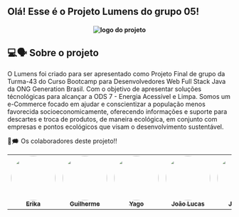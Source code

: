 ## Olá! Esse é o Projeto Lumens do grupo 05!

<h4 align="center">
<img align="center" alt="logo do projeto" src="https://media.discordapp.net/attachments/912136460294041681/932679854153953360/unknown.png"> 

## 💻🗣️ Sobre o projeto
O Lumens foi criado para ser apresentado como Projeto Final de grupo da Turma-43 do Curso Bootcamp para Desenvolvedores Web Full Stack Java da ONG Generation Brasil. Com o objetivo de apresentar soluções técnológicas para alcançar a ODS 7 - Energia Acessível e Limpa.
Somos um e-Commerce focado em ajudar e conscientizar a população menos favorecida socioeconomicamente, oferecendo informações e suporte para descartes e troca de produtos, de maneira ecológica, em conjunto com empresas e pontos ecológicos que visam  o desenvolvimento sustentável. 


👤🗯 Os colaboradores deste projeto!!
<table>
<tr>
 <td align="center"><a href="https://github.com/esyamamoto"><img style="border-radius: 50%;" src="https://cdn.discordapp.com/attachments/912136460294041681/932660487395631154/eu.jpg" width="100px;" alt=""/><br /><sub><b>Erika </b></sub></a><br /><a href="https://github.com/esyamamoto" title="GitHub Erika"></a></td> <td align="center"><a href="https://github.com/Gui-Tadeu"><img style="border-radius: 50%;" src="https://cdn.discordapp.com/attachments/912136460294041681/932660487676633108/gui.jpg" width="100px;" alt=""/><br /><sub><b>Guilherme</b></sub></a><br /><a href="https://github.com/Gui-Tadeu" title="GitHub Guilherme"></a></td><td align="center"><a href="https://github.com/Yagocoelho"><img style="border-radius: 50%;" src="https://cdn.discordapp.com/attachments/912136460294041681/932660487970238464/yago.jpg" width="100px;" alt=""/><br /><sub><b>Yago</b></sub></a><br /><a href="https://github.com/Yagocoelho" title="GitHub Yago"</a></td><td align="center"><a href="https://github.com/LuukasOo"><img style="border-radius: 50%;" src="https://cdn.discordapp.com/attachments/912136460294041681/932660995854303262/jao.jpg" width="100px;" alt=""/><br /><sub><b>João Lucas</b></sub></a><br /><a href="https://github.com/LuukasOo" title="GitHub João Lucas"></a></td> <td align="center"><a href="https://github.com/JessicaPersou"><img style="border-radius: 50%;" src="https://cdn.discordapp.com/attachments/912136460294041681/932681028017991690/ppp.png" width="100px;" alt=""/><br /><sub><b>Jéssica</b></sub></a><br /><a href="https://github.com/JessicaPersou" title="GitHub Jéssica"></a></td>

  
  
